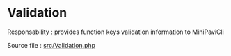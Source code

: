 # Validation

Responsability : provides function keys validation information to MiniPaviCli

Source file : [src/Validation.php](../../src/Validation.php)
